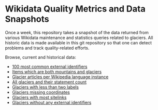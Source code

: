 # Wikidata Quality Metrics and Data Snapshots

Once a week, this repository takes a snapshot of the data returned from various Wikidata maintenance and statistics queries related to glaciers. All historic data is made available in this git repository so that one can detect problems and track quality-related efforts.

Browse, current and historical data:

 - [100 most common external identifiers](https://flatgithub.com/glaciers-in-archives/wikidata-quality-metrics?filename=100-most-common-external-identifiers.csv)
 - [Items which are both mountains and glaciers](https://flatgithub.com/glaciers-in-archives/wikidata-quality-metrics?filename=glacier-and-mountain.csv)
 - [Glacier articles per Wikipedia language instance](https://flatgithub.com/glaciers-in-archives/wikidata-quality-metrics?filename=glacier-articles-per-wikipedia-language.csv)
 - [All glaciers and their statement count](https://flatgithub.com/glaciers-in-archives/wikidata-quality-metrics?filename=glaciers-statement-count.csv)
 - [Glaciers with less than two labels](https://flatgithub.com/glaciers-in-archives/wikidata-quality-metrics?filename=less-than-two-labels.csv)
 - [Glaciers missing coordinates](https://flatgithub.com/glaciers-in-archives/wikidata-quality-metrics?filename=missing-coordinates.csv)
 - [Glaciers with most sitelinks](https://flatgithub.com/glaciers-in-archives/wikidata-quality-metrics?filename=most-sitelinks.csv)
 - [Glaciers without any external identifiers](https://flatgithub.com/glaciers-in-archives/wikidata-quality-metrics?filename=no-external-identifiers.csv)
